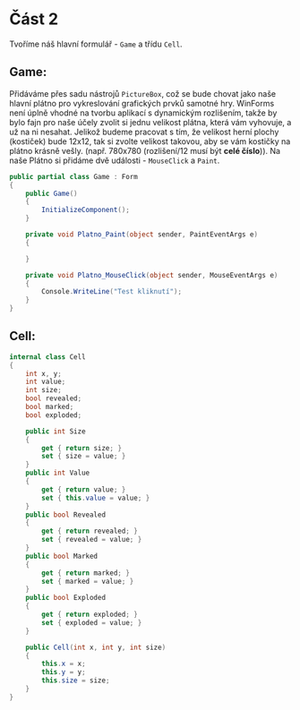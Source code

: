 # Část 2

Tvoříme náš hlavní formulář - `Game` a třídu `Cell`.

## Game:

Přidáváme přes sadu nástrojů `PictureBox`, což se bude chovat jako naše hlavní plátno pro vykreslování grafických prvků samotné hry.
WinForms není úplně vhodné na tvorbu aplikací s dynamickým rozlišením, takže by bylo fajn pro naše účely zvolit si jednu velikost plátna, která vám vyhovuje, a už na ni nesahat.
Jelikož budeme pracovat s tím, že velikost herní plochy (kostiček) bude 12x12, tak si zvolte velikost takovou, aby se vám kostičky na plátno krásně vešly. (např. 780x780 (rozlišení/12 musí být **celé číslo**)).
Na naše Plátno si přidáme dvě události - `MouseClick` a `Paint`.

```csharp
public partial class Game : Form
{
    public Game()
    {
        InitializeComponent();
    }

    private void Platno_Paint(object sender, PaintEventArgs e)
    {

    }

    private void Platno_MouseClick(object sender, MouseEventArgs e)
    {
        Console.WriteLine("Test kliknutí");
    }
}
```

## Cell:

```csharp
internal class Cell
{
    int x, y;
    int value;
    int size;
    bool revealed;
    bool marked;
    bool exploded;

    public int Size
    {
        get { return size; }
        set { size = value; }
    }
    public int Value
    {
        get { return value; }
        set { this.value = value; }
    }
    public bool Revealed
    {
        get { return revealed; }
        set { revealed = value; }
    }
    public bool Marked
    {
        get { return marked; }
        set { marked = value; }
    }
    public bool Exploded
    {
        get { return exploded; }
        set { exploded = value; }
    }

    public Cell(int x, int y, int size)
    {
        this.x = x;
        this.y = y;
        this.size = size;
    }
}
```